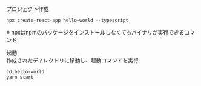
プロジェクト作成
```
npx create-react-app hello-world --typescript  
```
※ npxはnpmのパッケージをインストールしなくてもバイナリが実行できるコマンド

起動  
作成されたディレクトリに移動し、起動コマンドを実行

```
cd hello-world
yarn start
```